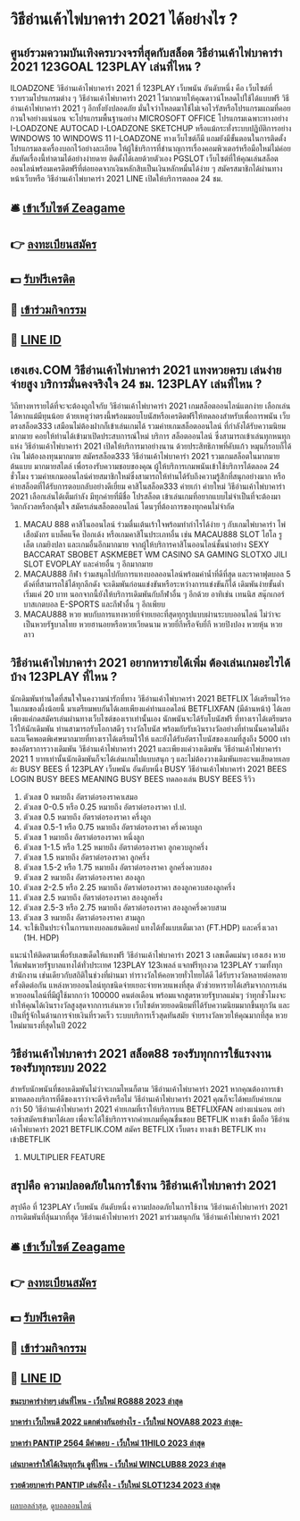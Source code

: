 # วิธีอ่านเค้าไพ่บาคาร่า 2021 ได้อย่างไร ?
## ศูนย์รวมความบันเทิงครบวงจรที่สุดกับสล็อต วิธีอ่านเค้าไพ่บาคาร่า 2021 123GOAL 123PLAY เล่นที่ไหน ?
ILOADZONE วิธีอ่านเค้าไพ่บาคาร่า 2021 ที่ 123PLAY เว็บพนัน อันดับหนึ่ง คือ เว็บไซต์ที่รวบรวมโปรแกรมต่าง ๆ วิธีอ่านเค้าไพ่บาคาร่า 2021 ไว้มากมายให้คุณดาวน์โหลดไปใช้ได้แบบฟรี วิธีอ่านเค้าไพ่บาคาร่า 2021 ๆ อีกทั้งยังปลอดภัย มั่นใจว่าโหลดมาใช้ไม่เจอไวรัสหรือโปรแกรมแถมที่คอยกวนใจอย่างแน่นอน จะโปรแกรมพื้นฐานอย่าง MICROSOFT OFFICE โปรแกรมเฉพาะทางอย่าง I-LOADZONE AUTOCAD I-LOADZONE SKETCHUP หรือแม้กระทั่งระบบปฏิบัติการอย่าง WINDOWS 10 WINDOWS 11 I-LOADZONE ทางเว็บไซต์ก็มี แถมยังมีขั้นตอนในการติดตั้งโปรแกรมลงเครื่องบอกไว้อย่างละเอียด ให้ผู้ใช้บริการที่ชำนาญการเรื่องคอมพิวเตอร์หรือมือใหม่ไม่ค่อยสันทัดเรื่องนี้ทำตามได้อย่างง่ายดาย ติดตั้งได้เลยด้วยตัวเอง
PGSLOT เว็บไซต์ที่ให้คุณเล่นสล็อตออนไลน์พร้อมเครดิตฟรีที่ต่อยอดจากเงินหลักสิบเป็นเงินหลักหมื่นได้ง่าย ๆ สมัครสมาชิกได้ผ่านทางหน้าเว็บหรือ วิธีอ่านเค้าไพ่บาคาร่า 2021 LINE เปิดให้บริการตลอด 24 ชม.

## 🛎 [เข้าเว็บไซต์ Zeagame](https://bit.ly/3SdLNi2)
## 👉 [ลงทะเบียนสมัคร](https://bit.ly/3SdLNi2)
## 💵 [รับฟรีเครดิต](https://bit.ly/3dyRKHj)
## 👑 [เข้าร่วมกิจกรรม](https://bit.ly/3dyRKHj)
## 📱 [LINE ID](https://bit.ly/3dyRKHj)

## เฮงเฮง.COM วิธีอ่านเค้าไพ่บาคาร่า 2021 แทงหวยครบ เล่นง่ายจ่ายสูง บริการมั่นคงจริงใจ 24 ชม. 123PLAY เล่นที่ไหน ?
วิถีทางหารายได้ที่จะจะต้องถูกใจกับ วิธีอ่านเค้าไพ่บาคาร่า 2021 เกมสล็อตออนไลน์แตกง่าย เลือกเล่นได้หากแม้มีทุนน้อย ด้วยเหตุว่าตรงนี้พร้อมมอบโบนัสหรือเครดิตฟรีให้ทดลองสำหรับเพื่อการพนัน เว็บตรงสล็อต333 เสมือนไม่ต้องฝากก็เข้าเล่นเกมได้ รวมค่ายเกมสล็อตออนไลน์ ที่กำลังได้รับความนิยมมากมาย คอยให้ท่านได้เข้ามาเปิดประสบการณ์ใหม่ บริการ สล็อตออนไลน์ ซึ่งสามารถเข้าเล่นทุกหนทุกแห่ง วิธีอ่านเค้าไพ่บาคาร่า 2021 เปิดให้บริการมาอย่างนาน ด้วยประสิทธิภาพที่คับแก้ว หมุนกี่รอบก็ได้เงิน ไม่ต้องลงทุนมากมาย สมัครสล็อต333 วิธีอ่านเค้าไพ่บาคาร่า 2021 รวมเกมสล็อตในมากมายต้นแบบ มากมายสไตล์ เพื่อรองรับความชอบของคุณ ผู้ให้บริการเกมพนันเข้าใช้บริการได้ตลอด 24 ชั่วโมง รวมค่ายเกมออนไลน์ค่ายสมาชิกใหม่ซึ่งสามารถให้ท่านได้รับถึงความรู้สึกที่สนุกอย่างมาก หรือค่ายสล็อตที่ได้รับการตอบกลับอย่างดีเยี่ยม คาสิโนสล็อต333 ค่ายเก่า ค่ายใหม่ วิธีอ่านเค้าไพ่บาคาร่า 2021 เลือกเล่นได้เต็มกำลัง มีทุกค่ายที่มีชื่อ โปรสล็อต เข้าเล่นเกมที่อยากแบบไม่จำเป็นที่จะต้องมาวิตกกังวลหรือกลุ้มใจ สมัครเล่นสล็อตออนไลน์ โดนๆที่ต้องการของทุกคนไม่จำกัด
1. MACAU 888 คาสิโนออนไลน์ ร่วมตื่นเต้นเร้าใจพร้อมทำกำไรได้ง่าย ๆ กับเกมไพ่บาคาร่า ไพ่เสือมังกร แบล็คแจ็ค ป๊อกเด้ง หรือเกมคาสิโนประเภทอื่น เช่น MACAU888 SLOT ไฮโล รูเล็ต เกมยิงปลา และเกมอื่นอีกมากมาย จากผู้ให้บริการคาสิโนออนไลน์ชั้นนำอย่าง SEXY BACCARAT SBOBET ASKMEBET WM CASINO SA GAMING SLOTXO JILI SLOT EVOPLAY และค่ายอื่น ๆ อีกมากมาย
2. MACAU888 กีฬา ร่วมสนุกไปกับการแทงบอลออนไลน์พร้อมค่าน้ำที่ดีที่สุด และราคาฟุตบอล 5 ตังค์ที่สามารถใช้ได้ทุกลีกดัง จะเดิมพันก่อนแข่งขันหรือระหว่างการแข่งขันก็ได้ เดิมพันง่ายขั้นต่ำเริ่มแค่ 20 บาท นอกจากนี้ยังให้บริการเดิมพันกับกีฬาอื่น ๆ อีกด้วย อาทิเช่น เทนนิส สนุ๊กเกอร์ บาสเกตบอล E-SPORTS และกีฬาอื่น ๆ อีกเพียบ
3. MACAU888 หวย พบกับการแทงหวยที่จ่ายเยอะที่สุดทุกรูปแบบผ่านระบบออนไลน์ ไม่ว่าจะเป็นหวยรัฐบาลไทย หวยฮานอยหรือหวยเวียดนาม หวยยี่กีหรือจับยี่กี หวยปิงปอง หวยหุ้น หวยลาว

## วิธีอ่านเค้าไพ่บาคาร่า 2021 อยากหารายได้เพิ่ม ต้องเล่นเกมอะไรได้บ้าง 123PLAY ที่ไหน ?
นักเดิมพันท่านใดที่สนใจในคงวามน่ารักที่ทาง วิธีอ่านเค้าไพ่บาคาร่า 2021 BETFLIX ได้เตรียมไว้รอในเกมของผึ้งน้อยนี้ มาเตรียมพบกันได้เลยเพียงแค่ท่านแอดไลน์ BETFLIXFAN (มีด้านหน้า) ได้เลย เพียงแค่กดสมัครเล่นผ่านทางเว็บไซต์ของเราเท่านั้นเอง นักพนันจะได้รับโบนัสฟรี ที่ทางเราได้เตรียมรอไว้ให้นักเดิมพัน ท่านสามารถรับโอกาสดีๆ รางวัลโบนัส พร้อมกับรับเงินรางวัลอย่างที่ท่านนั้นคาดไม่ถึงและแจ็คพอตพิเศษมากมายที่ทางเราได้เตรียมไว้ให้ และยังได้รับอัตราโบนัสของเกมที่สูงถึง 5000 เท่าของอัตราการวางเดิมพัน วิธีอ่านเค้าไพ่บาคาร่า 2021 และเพียงแค่วางเดิมพัน วิธีอ่านเค้าไพ่บาคาร่า 2021 1 บาทเท่านั้นนักเดิมพันก็จะได้เล่นเกมไปแบบสนุก ๆ และไม่ต้องวางเดิมพันเยอะจนเสียดายเลยล่ะ
BUSY BEES ที่ 123PLAY เว็บพนัน อันดับหนึ่ง BUSY วิธีอ่านเค้าไพ่บาคาร่า 2021 BEES LOGIN BUSY BEES MEANING BUSY BEES ทดลองเล่น BUSY BEES รีวิว
1. ตัวเลข 0 หมายถึง อัตราต่อรองราคาเสมอ
2. ตัวเลข 0-0.5 หรือ 0.25 หมายถึง อัตราต่อรองราคา ป.ป.
3. ตัวเลข 0.5 หมายถึง อัตราต่อรองราคา ครึ่งลูก
4. ตัวเลข 0.5-1 หรือ 0.75 หมายถึง อัตราต่อรองราคา ครึ่งควบลูก
5. ตัวเลข 1 หมายถึง อัตราต่อรองราคา หนึ่งลูก
6. ตัวเลข 1-1.5 หรือ 1.25 หมายถึง อัตราต่อรองราคา ลูกควบลูกครึ่ง
7. ตัวเลข 1.5 หมายถึง อัตราต่อรองราคา ลูกครึ่ง
8. ตัวเลข 1.5-2 หรือ 1.75 หมายถึง อัตราต่อรองราคา ลูกครึ่งควบสอง
9. ตัวเลข 2 หมายถึง อัตราต่อรองราคา สองลูก
10. ตัวเลข 2-2.5 หรือ 2.25 หมายถึง อัตราต่อรองราคา สองลูกควบสองลูกครึ่ง
11. ตัวเลข 2.5 หมายถึง อัตราต่อรองราคา สองลูกครึ่ง
12. ตัวเลข 2.5-3 หรือ 2.75 หมายถึง อัตราต่อรองราคา สองลูกครึ่งควบสาม
13. ตัวเลข 3 หมายถึง อัตราต่อรองราคา สามลูก
14. จะใช้เป็นประจำในการแทงบอลแฮนดิแคป แทงได้ทั้งแบบเต็มเวลา (FT.HDP) และครึ่งเวลา (1H. HDP)

แนะนำให้ติดตามเพื่อรับเลขเด็ดให้แทงฟรี วิธีอ่านเค้าไพ่บาคาร่า 2021 3 เลขเด็ดแม่นๆ เฮงเฮง หวย ให้แฟนหวยรัฐบาลแทงได้ทั่วประเทศ 123PLAY 123เพลล์ แจกฟรีทุกงวด 123PLAY รวมทั้งทุกสำนักงาน เช่นเดียวกับสถิติในช่วงที่ผ่านมา ทำรางวัลให้คอหวยทั่วไทยได้ดี ได้รับรางวัลหลายต่อหลายครั้งติดต่อกัน แหล่งหวยออนไลน์ทุกชนิดจ่ายเยอะจ่ายหวยแพงที่สุด ตัวช่วยหารายได้เสริมจากการเล่นหวยออนไลน์ที่มีผู้ใช้มากกว่า 100000 คนต่อเดือน พร้อมแจกสูตรหวยรัฐบาลแม่นๆ ว่าทุกชั่วโมงจะทำให้คุณได้เงินรางวัลสูงสุดจากการเล่นหวย เว็บไซต์หวยยอดนิยมที่ได้รับความนิยมมากขึ้นทุกวัน และเป็นที่รู้จักในด้านการจ่ายเงินที่รวดเร็ว ระบบบริการเร็วสุดทันสมัย จ่ายรางวัลหวยให้คุณมากที่สุด หวยใหม่มาแรงที่สุดในปี 2022

## วิธีอ่านเค้าไพ่บาคาร่า 2021 สล็อต88 รองรับทุกการใช้แรงงาน รองรับทุกระบบ 2022
สำหรับนักพนันที่ชอบเดิมพันไม่ว่าจะเกมไหนก็ตาม วิธีอ่านเค้าไพ่บาคาร่า 2021 หากคุณต้องการเข้ามาทดลองบริการที่ดีของเราว่าจะดีจริงหรือไม่ วิธีอ่านเค้าไพ่บาคาร่า 2021 คุณก็จะได้พบกับค่ายเกมกว่า 50 วิธีอ่านเค้าไพ่บาคาร่า 2021 ค่ายเกมที่เราให้บริการบน BETFLIXFAN อย่างแน่นอน อย่ารอช้าสมัครเข้ามาได้เลย เพื่อจะได้ใช้บริการจากค่ายเกมที่คุณชื่นชอบ
BETFLIK ทางเข้า มือถือ วิธีอ่านเค้าไพ่บาคาร่า 2021 BETFLIK.COM สมัคร BETFLIX เว็บตรง ทางเข้า BETFLIK ทางเข้าBETFLIK
1. MULTIPLIER FEATURE

## สรุปคือ ความปลอดภัยในการใช้งาน วิธีอ่านเค้าไพ่บาคาร่า 2021
สรุปคือ ที่ 123PLAY เว็บพนัน อันดับหนึ่ง ความปลอดภัยในการใช้งาน วิธีอ่านเค้าไพ่บาคาร่า 2021 การเดิมพันที่ลุ้นมากที่สุด วิธีอ่านเค้าไพ่บาคาร่า 2021 มาร่วมสนุกกัน วิธีอ่านเค้าไพ่บาคาร่า 2021

## 🛎 [เข้าเว็บไซต์ Zeagame](https://bit.ly/3SdLNi2)
## 👉 [ลงทะเบียนสมัคร](https://bit.ly/3SdLNi2)
## 💵 [รับฟรีเครดิต](https://bit.ly/3dyRKHj)
## 👑 [เข้าร่วมกิจกรรม](https://bit.ly/3dyRKHj)
## 📱 [LINE ID](https://bit.ly/3dyRKHj)

#### [ชนะบาคาร่าง่ายๆ เล่นที่ไหน - เว็บใหม่ RG888 2023 ล่าสุด](https://atom.io/themes/ชนะบาคาร่าง่ายๆ%20เล่นที่ไหน%20-%20เว็บใหม่%20rg888%202023%20ล่าสุด)
#### [บาคาร่า เว็บไหนดี 2022 แตกต่างกันอย่างไร - เว็บใหม่ NOVA88 2023 ล่าสุด-](https://atom.io/themes/บาคาร่า%20เว็บไหนดี%202022%20แตกต่างกันอย่างไร%20-%20เว็บใหม่%20nova88%202023%20ล่าสุด-)
#### [บาคาร่า PANTIP 2564 มีคำตอบ - เว็บใหม่ 11HILO 2023 ล่าสุด](https://atom.io/themes/บาคาร่า%20pantip%202564%20มีคำตอบ%20-%20เว็บใหม่%2011hilo%202023%20ล่าสุด)
#### [เล่นบาคาร่าให้ได้เงินทุกวัน ดูที่ไหน - เว็บใหม่ WINCLUB88 2023 ล่าสุด](https://atom.io/themes/เล่นบาคาร่าให้ได้เงินทุกวัน%20ดูที่ไหน%20-%20เว็บใหม่%20winclub88%202023%20ล่าสุด)
#### [รวยด้วยบาคาร่า PANTIP เล่นยังไง - เว็บใหม่ SLOT1234 2023 ล่าสุด](https://atom.io/themes/รวยด้วยบาคาร่า%20pantip%20เล่นยังไง%20-%20เว็บใหม่%20slot1234%202023%20ล่าสุด)

[ผลบอลล่าสุด](https://siamsport.tv "ผลบอลล่าสุด"), [ดูบอลออนไลน์](https://siamsport.tv/ดูบอลสด "ดูบอลออนไลน์")